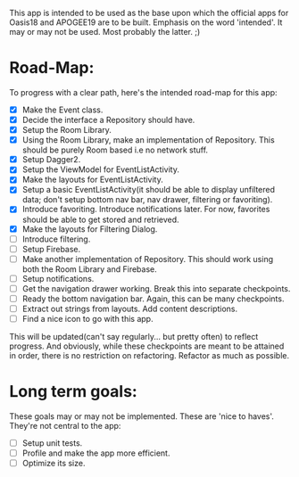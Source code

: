 This app is intended to be used as the base upon which the official apps for Oasis18 and APOGEE19 are to be built. Emphasis on the word 'intended'. It may or may not be used. Most probably the latter. ;)

# Road-Map:

To progress with a clear path, here's the intended road-map for this app:
- [X] Make the Event class.
- [X] Decide the interface a Repository should have.
- [X] Setup the Room Library.
- [X] Using the Room Library, make an implementation of Repository. This should be purely Room based i.e no network stuff.
- [X] Setup Dagger2.
- [X] Setup the ViewModel for EventListActivity.
- [X] Make the layouts for EventListActivity.
- [X] Setup a basic EventListActivity(it should be able to display unfiltered data; don't setup bottom nav bar, nav drawer, filtering or favoriting).
- [X] Introduce favoriting. Introduce notifications later. For now, favorites should be able to get stored and retrieved.
- [X] Make the layouts for Filtering Dialog.
- [ ] Introduce filtering.
- [ ] Setup Firebase.
- [ ] Make another implementation of Repository. This should work using both the Room Library and Firebase.
- [ ] Setup notifications.
- [ ] Get the navigation drawer working. Break this into separate checkpoints.
- [ ] Ready the bottom navigation bar. Again, this can be many checkpoints.
- [ ] Extract out strings from layouts. Add content descriptions.
- [ ] Find a nice icon to go with this app.

This will be updated(can't say regularly... but pretty often) to reflect progress. And obviously, while these checkpoints are meant to be attained in order, there is no restriction on refactoring. Refactor as much as possible.


# Long term goals:

These goals may or may not be implemented. These are 'nice to haves'. They're not central to the app:
- [ ] Setup unit tests.
- [ ] Profile and make the app more efficient.
- [ ] Optimize its size.
